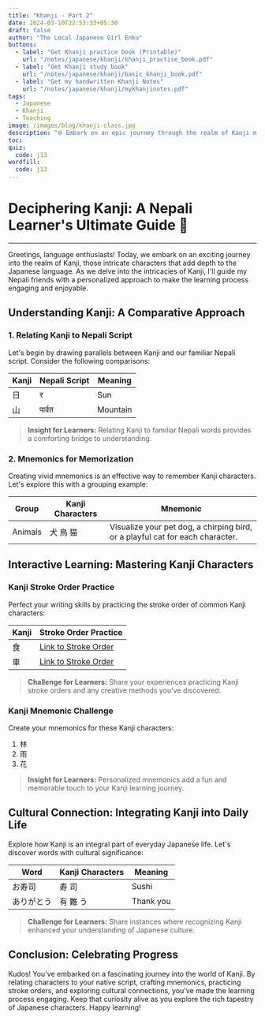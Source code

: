 ```yaml
---
title: "Khanji - Part 2"
date: 2024-03-10T22:53:33+05:30
draft: false
author: "The Local Japanese Girl Enku"
buttons:
  - label: "Get Khanji practice book (Printable)"
    url: "/notes/japanese/khanji/khanji_practise_book.pdf"
  - label: "Get Khanji study book"
    url: "/notes/japanese/khanji/basic_khanji_book.pdf"
  - label: "Get my handwritten Khanji Notes"
    url: "/notes/japanese/khanji/mykhanjinotes.pdf"
tags:
  - Japanese
  - Khanji
  - Teaching
image: /images/blog/khanji-class.jpg
description: "🌐 Embark on an epic journey through the realm of Kanji mastery. Our advanced guide will take you deep into the world of complex characters, cultural nuances, and the art of expressing profound meanings."
toc:
quiz:
  code: j13
wordfill:
  code: j13
---
```



# Deciphering Kanji: A Nepali Learner's Ultimate Guide 📖

---

Greetings, language enthusiasts! Today, we embark on an exciting journey into the realm of Kanji, those intricate characters that add depth to the Japanese language. As we delve into the intricacies of Kanji, I'll guide my Nepali friends with a personalized approach to make the learning process engaging and enjoyable.

## **Understanding Kanji: A Comparative Approach**

### **1. Relating Kanji to Nepali Script**

Let's begin by drawing parallels between Kanji and our familiar Nepali script. Consider the following comparisons:

| **Kanji** | **Nepali Script** | **Meaning** |
|-----------|-------------------|-------------|
| 日        | र     | Sun          |
| 山        | पार्वत  | Mountain     |

> **Insight for Learners:** Relating Kanji to familiar Nepali words provides a comforting bridge to understanding.

### **2. Mnemonics for Memorization**

Creating vivid mnemonics is an effective way to remember Kanji characters. Let's explore this with a grouping example:

| **Group** | **Kanji Characters** | **Mnemonic** |
|-----------|-----------------------|--------------|
| Animals   | 犬 鳥 猫  | Visualize your pet dog, a chirping bird, or a playful cat for each character. |

## **Interactive Learning: Mastering Kanji Characters**

### **Kanji Stroke Order Practice**

Perfect your writing skills by practicing the stroke order of common Kanji characters:

| **Kanji** | **Stroke Order Practice** |
|-----------|---------------------------|
| 食        | [Link to Stroke Order](#) |
| 車        | [Link to Stroke Order](#) |

> **Challenge for Learners:** Share your experiences practicing Kanji stroke orders and any creative methods you've discovered.

### **Kanji Mnemonic Challenge**

Create your mnemonics for these Kanji characters:

1. 林
2. 雨
3. 花

> **Insight for Learners:** Personalized mnemonics add a fun and memorable touch to your Kanji learning journey.

## **Cultural Connection: Integrating Kanji into Daily Life**

Explore how Kanji is an integral part of everyday Japanese life. Let's discover words with cultural significance:

| **Word** | **Kanji Characters** | **Meaning** |
|----------|----------------------|-------------|
| お寿司   | 寿 司                | Sushi       |
| ありがとう| 有 難 う              | Thank you   |

> **Challenge for Learners:** Share instances where recognizing Kanji enhanced your understanding of Japanese culture.

## **Conclusion: Celebrating Progress**

Kudos! You've embarked on a fascinating journey into the world of Kanji. By relating characters to your native script, crafting mnemonics, practicing stroke orders, and exploring cultural connections, you've made the learning process engaging. Keep that curiosity alive as you explore the rich tapestry of Japanese characters. Happy learning!

